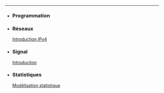 ---

- ### Programmation

- ### Réseaux

  [Introduction IPv4](./RESEAUX/HTML/1.IntroIPv4.html)

- ### Signal

  [Introduction](./SIGNAL/HTML/1.Intro.html)

- ### Statistiques

  [Modélisation statistique](./STATISTIQUE/HTML/1.Modelisation.html)

